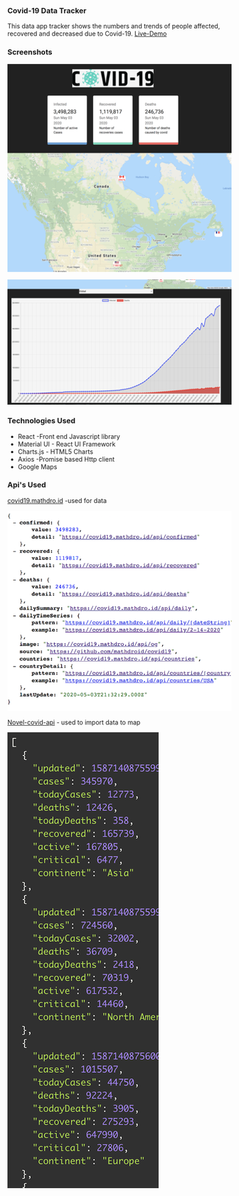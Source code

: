 ### Covid-19 Data Tracker

This data app tracker shows the numbers and trends of people affected, recovered and decreased due to Covid-19.
[Live-Demo](https://agile-journey-16354.herokuapp.com)

### Screenshots

![app-screenshot](screenshots/app-screenshot.png)

![graph-screenshot](screenshots/chart-screenshot.png)

### Technologies Used

- React -Front end Javascript library
- Material UI - React UI Framework
- Charts.js - HTML5 Charts
- Axios -Promise based Http client
- Google Maps

### Api's Used

[covid19.mathdro.id](https://covid19.mathdro.id/api) -used for data

![api-screenshot](screenshots/covid-19-api.png)

[Novel-covid-api](https://documenter.getpostman.com/view/11144369/Szf6Z9B3?version=latest) - used to import data to map

![api-screenshot](screenshots/novel-api.png)

<!-- How comment: where are your installation instructions? -->